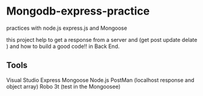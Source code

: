 # Mongodb-express-practice
practices with node.js express.js and Mongoose 

this project help to get a response from a server and (get post update delate )
and how to build a good code!! in Back End.


## Tools
Visual Studio
Express
Mongoose
Node.js
PostMan (localhost response and object array)
Robo 3t (test in the Mongoosee)
